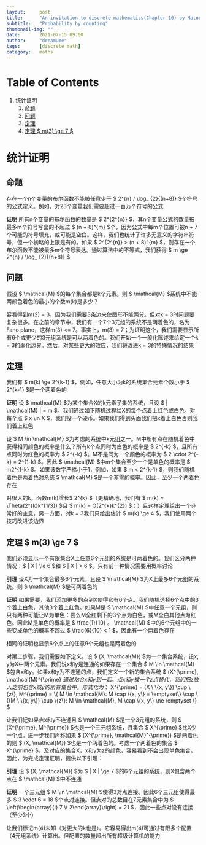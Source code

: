 ```yaml
---
layout:     post
title:      "An invitation to discrete mathematics(Chapter 10) by Matousek"
subtitle:   "Probability by counting"
thumbnail-img: ""
date:       2021-07-15 09:00
author:     "dreamume"
tags: 		[discrete math]
category:   maths
---
```

<head>
    <script src="https://cdn.mathjax.org/mathjax/latest/MathJax.js?config=TeX-AMS-MML_HTMLorMML" type="text/javascript"></script>
    <script type="text/x-mathjax-config">
        MathJax.Hub.Config({
            tex2jax: {
            skipTags: ['script', 'noscript', 'style', 'textarea', 'pre'],
            inlineMath: [['$','$']]
            }
        });
    </script>
</head>

# Table of Contents

1.  [统计证明](#org6e1a4a6)
    1.  [命题](#org0817386)
    2.  [问题](#org7e2a47f)
    3.  [定理](#orge96eef9)
    4.  [定理 $ m(3) \\ge 7 $](#org9b71866)


<a id="org6e1a4a6"></a>

# 统计证明


<a id="org0817386"></a>

## 命题

存在一个n个变量的布尔函数不能被任意少于 $ 2^{n} / \\log_ {2}{(n+8)} $个符号的公式定义。例如，对23个变量我们需要超过一百万个符号的公式

**证明** 所有n个变量的布尔函数的数量是 $ 2^{2^{n}} $，其n个变量公式的数量被最多m个符号写出的不超过 $ (n + 8)^{m} $个，因为公式中每m个位置可被n + 7个可能的符号填充，或可能是空白。这样，我们也统计了许多无意义的字符串符号，但一个初略的上限是有的。如果 $ 2^{2^{n}} > (n + 8)^{m} $，则存在一个布尔函数不能被最多m个符号表达。通过算法中的不等式，我们获得 $ m \\ge 2^{n} / \\log_ {2}{(n+8)} $


<a id="org7e2a47f"></a>

## 问题

假设 $ \\mathcal{M} $的每个集合都是k个元素。则 $ \\mathcal{M} $系统中不能两颜色着色的最小的个数m(k)是多少？

容看得到m(2) = 3，因为我们需要3条边来使图形不能两分。但对k = 3时问题要复杂很多。在之前的章节中，我们有一个7个3元组的系统不是两着色的，名为Fano plane，这样m(3) <= 7。事实上，m(3) = 7；为证明这个，我们需要显示所有6个或更少的3元组系统是可以两着色的。我们开始一个一般化陈述来给定一个k = 3的弱化边界。然后，对某些更大的效应，我们将改进k = 3的特殊情况的结果


<a id="orge96eef9"></a>

## 定理

我们有 $ m(k) \\ge 2^{k-1} $，例如，任意大小为k的系统集合元素个数小于 $ 2^{k-1} $是一个两着色的

**证明** 设 $ \\mathcal{M} $为某个集合X的k元素子集的系统，且设 $ \| \\mathcal{M} \| = m $。我们通过如下随机过程给X的每个点着上红色或白色。对每个点 $ x \\in X $，我们投一个硬币。如果我们得到头面我们把x着上白色否则我们着上红色

设 $ M \\in \\mathcal{M} $为考虑的系统中k元组之一。M中所有点在随机着色中获得相同颜色的概率是什么？所有k个点同时为白色的概率是 $ 2^{-k} $，且所有点同时为红色的概率为 $ 2^{-k} $。M不是同为一个颜色的概率为 $ 2 \\cdot 2^{-k} = 2^{1-k} $。因此 $ \\mathcal{M} $中m个集合至少一个是单色的概率是 $ m2^{1-k} $。如果该数字严格小于1，例如，如果 $ m < 2^{k-1} $，则我们随机着色是两着色对系统 $ \\mathcal{M} $是一个非零的概率。因此，至少一个两着色存在

对很大的k，函数m(k)增长$ 2^{k} $（更精确地，我们有 $ m(k) = \\Theta(2^{k}k^{1/3}) $且 $ m(k) = O(2^{k}k^{2}) $；）且这样定理给出一个非常好的主意，另一方面，对k = 3我们只给出估计 $ m(k) \\ge 4 $，我们使用两个技巧改进该边界


<a id="org9b71866"></a>

## 定理 $ m(3) \\ge 7 $

我们必须显示一个有限集合X上任意6个元组的系统是可两着色的。我们区分两种情况：$ \| X \| \\le 6 $和 $ \| X \| > 6 $。只有前一种情况需要用概率讨论

**引理** 设X为一个集合最多6个元素，且设 $ \\mathcal{M} $为X上最多6个元组的系统。则 $ \\mathcal{M} $是可两着色的

**证明** 如果需要，我们添加更多的点到X使得它有6个点。我们随机选择6个点中的3个着上白色，其他3个着上红色。如果M是 $ \\mathcal{M} $中任意一个元组，则只有两种可能让M为单色：要么M全红剩下的3个点为白色，或M全白其他点为红色。因此M是单色的概率是 $ \\frac{1}{10} $。$ \\mathcal{M} $中的6个元组中的一些变成单色的概率不超过 $ \\frac{6}{10} < 1 $，因此有一个两着色存在

相同的证明也显示6个点上的任意9个元组也是两着色的

对第二步骤，我们需要如下定义。设 $ (X, \\mathcal{M}) $为一个集合系统，设x, y为X中两个元素。我们说x和y是连通的如果存在一个集合 $ M \\in \\mathcal{M} $包含x和y。如果x和y为不连通的点，我们定义一个新的集合系统 $ (X^{\\prime}, \\mathcal{M}^{\\prime} $通过粘合x和y到一起。点x和y被一个z点替代，我们把z放入之前包含x或y的所有集合中。形式化为：$ X^{\\prime} = (X \\ \\{x, y\\}) \\cup \\{z\\}, M^{\\prime} = \\{ M \\in \\mathcal{M}: M \\cap \\{x, y\\} = \\emptyset\\} \\cup \\{(M \\ \\{x, y\\}) \\cup \\{z\\}: M \\in \\mathcal{M}, M \\cap \\{x, y\\} \\ne \\emptyset \\} $

让我们记如果点x和y不连通且 $ \\mathcal{M} $是一个3元组的系统，则 $ (X^{\\prime}, M^{\\prime}) $也是一个三元组系统，且集合 $ X^{\\prime} $比X少一个点。进一步我们声称如果 $ (X^{\\prime}, \\mathcal{M}^{\\prime}) $是两着色的则 $ (X, \\mathcal{M}) $也是一个两着色的。考虑一个两着色的集合 $ X^{\\prime} $，及对应的集合X，x和y为z的颜色，容易看到不会出现单色集合。因此，为完成定理证明，提供以下引理：

**引理** 设 $ (X, \\mathcal{M}) $为 $ \| X \| \\ge 7 $的6个元组的系统，则X包含两个点在 $ \\mathcal{M} $中不连通

**证明** 一个三元组 $ M \\in \\mathcal{M} $使得3对点连接。因此6个三元组使得最多 $ 3 \\cdot 6 = 18 $个点对连接。但点对的总数目在7元素集合中为 $ \\left(\\begin{array}{l} 7 \\\\ 2\\end{array}\\right) = 21 $，因此一些点对没有连接（至少3个）

让我们标记m(4)未知（对更大的k也是）。它容易得出m(4)可通过有限多个配置（4元组系统）计算出。但配置的数量超出所有超级计算机的能力
